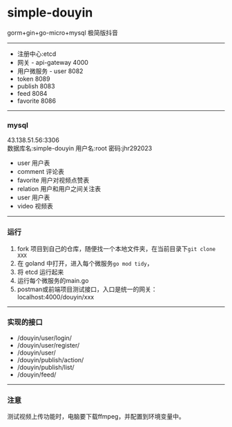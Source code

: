 # simple-douyin
gorm+gin+go-micro+mysql 极简版抖音

---
* 注册中心:etcd
* 网关 - api-gateway 4000
* 用户微服务 - user 8082
* token 8089
* publish 8083
* feed 8084
* favorite 8086
---
### mysql 
43.138.51.56:3306  
数据库名:simple-douyin 
用户名:root 
密码:jhr292023 

* user 用户表
* comment 评论表
* favorite 用户对视频点赞表
* relation 用户和用户之间关注表
* user 用户表
* video 视频表

---
### 运行
1. fork 项目到自己的仓库，随便找一个本地文件夹，在当前目录下`git clone XXX`
2. 在 goland 中打开，进入每个微服务`go mod tidy`，
3. 将 etcd 运行起来
4. 运行每个微服务的main.go
5. postman或前端项目测试接口，入口是统一的网关：localhost:4000/douyin/xxx
---
### 实现的接口
* /douyin/user/login/
* /douyin/user/register/
* /douyin/user/
* /douyin/publish/action/
* /douyin/publish/list/
* /douyin/feed/
---
### 注意
测试视频上传功能时，电脑要下载ffmpeg，并配置到环境变量中。